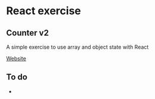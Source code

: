 # React exercise

## Counter v2

A simple exercise to use array and object state with React

[Website](https://react-counter-v2-exercise.netlify.app/)

## To do

-
